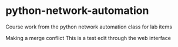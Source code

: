 # python-network-automation
Course work from the python network automation class for lab items

Making a merge conflict
This is a test edit through the web interface
